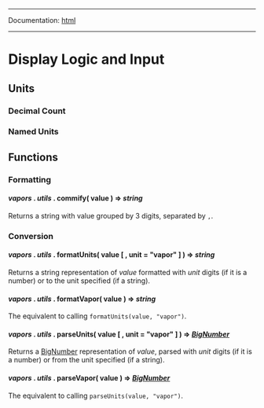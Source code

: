 -----

Documentation: [html](https://docs.vapors.io/)

-----

Display Logic and Input
=======================

Units
-----

### Decimal Count

### Named Units





Functions
---------

### Formatting

#### *vapors* . *utils* . **commify**( value ) => *string*

Returns a string with value grouped by 3 digits, separated by `,`.


### Conversion

#### *vapors* . *utils* . **formatUnits**( value [ , unit = "vapor" ] ) => *string*

Returns a string representation of *value* formatted with *unit* digits (if it is a number) or to the unit specified (if a string).


#### *vapors* . *utils* . **formatVapor**( value ) => *string*

The equivalent to calling `formatUnits(value, "vapor")`.


#### *vapors* . *utils* . **parseUnits**( value [ , unit = "vapor" ] ) => *[BigNumber](/v5/api/utils/bignumber/)*

Returns a [BigNumber](/v5/api/utils/bignumber/) representation of *value*, parsed with *unit* digits (if it is a number) or from the unit specified (if a string).


#### *vapors* . *utils* . **parseVapor**( value ) => *[BigNumber](/v5/api/utils/bignumber/)*

The equivalent to calling `parseUnits(value, "vapor")`.


